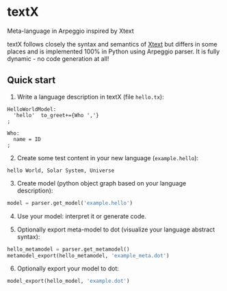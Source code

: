 textX
=====

Meta-language in Arpeggio inspired by Xtext

textX follows closely the syntax and semantics of [Xtext](http://www.eclipse.org/Xtext/) but differs in some places and is implemented 100% in Python using Arpeggio parser. It is fully dynamic - no code generation at all!

Quick start
-----------

1. Write a language description in textX (file `hello.tx`):

  ```
  HelloWorldModel:
    'hello'  to_greet+={Who ','}
  ;

  Who:
    name = ID
  ;
  ```

2. Create some test content in your new language (`example.hello`):

  ```
  hello World, Solar System, Universe
  ```

3. Create model (python object graph based on your language description):

  ```python
  model = parser.get_model('example.hello')
  ```

4. Use your model: interpret it or generate code.

5. Optionally export meta-model to dot (visualize your language abstract syntax):

  ```python
  hello_metamodel = parser.get_metamodel()
  metamodel_export(hello_metamodel, 'example_meta.dot')
  ``` 

6. Optionally export your model to dot:

  ```python
  model_export(hello_model, 'example.dot')
  ```


